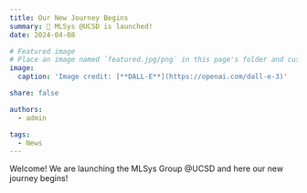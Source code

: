```yaml
---
title: Our New Journey Begins
summary: 🎉 MLSys @UCSD is launched!
date: 2024-04-08

# Featured image
# Place an image named `featured.jpg/png` in this page's folder and customize its options here.
image:
  caption: 'Image credit: [**DALL-E**](https://openai.com/dall-e-3)'

share: false

authors:
  - admin

tags:
  - News
---
```


Welcome! We are launching the MLSys Group @UCSD and here our new journey begins!
